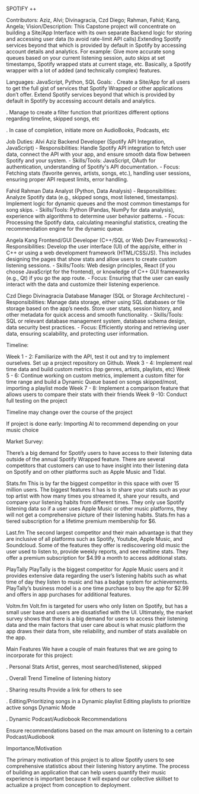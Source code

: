 SPOTIFY ++

Contributors:
Aziz, Alvi;
Divinagracia, Czd Diego;
Rahman, Fahid;
Kang, Angela;
Vision/Description:
This Capstone project will concentrate on building a Site/App Interface with its own separate Backend logic for storing and accessing user data (to avoid rate-limit API calls).Extending Spotify services beyond that which is provided by default in Spotify by accessing account details and analytics. For example: Give more accurate song queues based on your current listening session,  auto skips at set timestamps, Spotify wrapped stats at current stage, etc.  Basically, a Spotify wrapper with a lot of added (and technically complex) features.

Languages: JavaScript, Python, SQL
Goals:
. Create a Site/App for all users to get the full gist of services that Spotify Wrapped or other applications don’t offer. Extend Spotify services beyond that which is provided by default in Spotify by accessing account details and analytics. 

. Manage to create a filter function that prioritizes different options regarding timeline, skipped songs, etc

. In case of completion, initiate more on AudioBooks, Podcasts, etc

Job Duties: 
Alvi Aziz
Backend Developer (Spotify API Integration, JavaScript) - Responsibilities: Handle Spotify API integration to fetch user data, connect the API with your app, and ensure smooth data flow between Spotify and your system. - Skills/Tools: JavaScript, OAuth for authentication, understanding of Spotify's API documentation. - Focus: Fetching stats (favorite genres, artists, songs, etc.), handling user sessions, ensuring proper API request limits, error handling. 

Fahid Rahman 
Data Analyst (Python, Data Analysis) - Responsibilities: Analyze Spotify data (e.g., skipped songs, most listened, timestamps). Implement logic for dynamic queues and the most common timestamps for song skips. - Skills/Tools: Python (Pandas, NumPy for data analysis), experience with algorithms to determine user behavior patterns. - Focus: Processing the Spotify data, calculating meaningful statistics, creating the recommendation engine for the dynamic queue. 

Angela Kang 
Frontend/GUI Developer (C++/SQL or Web Dev Frameworks) - Responsibilities: Develop the user interface (UI) of the app/site, either in C++ or using a web development framework (HTML/CSS/JS). This includes designing the pages that show stats and allow users to create custom listening sessions. - Skills/Tools: Web design principles, React (if you choose JavaScript for the frontend), or knowledge of C++ GUI frameworks (e.g., Qt) if you go the app route. - Focus: Ensuring that the user can easily interact with the data and customize their listening experience. 

Czd Diego Divinagracia
Database Manager (SQL or Storage Architecture) - Responsibilities: Manage data storage, either using SQL databases or file storage based on the app’s needs. Store user stats, session history, and other metadata for quick access and smooth functionality. - Skills/Tools: SQL or relevant database management system, database schema design, data security best practices. - Focus: Efficiently storing and retrieving user data, ensuring scalability, and protecting user information. 

Timeline:

Week 1 - 2: Familiarize with the API, test it out and try to implement ourselves. Set up a project repository on Github.
Week 3 - 4: Implement real time data and build custom metrics (top genres, artists, playlists, etc)
Week 5 - 6: Continue working on custom metrics, implement a custom filter for time range and build a Dynamic Queue based on songs skipped/most, importing a playlist mode
Week 7 - 8: Implement a comparison feature that allows users to compare their stats with their friends
Week 9 -10: Conduct full testing on the project

Timeline may change over the course of the project

If project is done early: Importing AI to recommend depending on your music choice

Market Survey:

There’s a big demand for Spotify users to have access to their listening data outside of the annual Spotify Wrapped feature. There are several competitors that customers can use to have insight into their listening data on Spotify and on other platforms such as Apple Music and Tidal. 

Stats.fm
This is by far the biggest competitor in this space with over 15 million users. The biggest features it has is to share your stats such as your top artist with how many times you streamed it, share your results, and compare your listening habits from different times. They only use Spotify listening data so if a user uses Apple Music or other music platforms, they will not get a comprehensive picture of their listening habits. Stats.fm has a tiered subscription for a lifetime premium membership for $6. 

Last.fm
The second largest competitor and their main advantage is that they are inclusive of all platforms such as Spotify, Youtube, Apple Music, and Soundcloud. Some of the features they offer is rediscovering old music the user used to listen to, provide weekly reports, and see realtime stats. They offer a premium subscription for $4.99 a month to access additional stats. 

 PlayTally
PlayTally is the biggest competitor for  Apple Music users and it provides extensive data regarding the user’s listening habits such as what time of day they listen to music and has a badge system for achievements. PlayTally’s business model is a one time purchase to buy the app for $2.99 and offers in app purchases for additional features. 

Voltm.fm 
Volt.fm is targeted for users who only listen on Spotify, but has a small user base and users are dissatisfied with the UI. 
Ultimately, the market survey shows that there is a big demand for users to access their listening data and the main factors that user care about is what music platform the app draws their data from, site reliability, and number of stats available on the app. 

Main Features
We have a couple of main features that we are going to incorporate for this project:

. Personal Stats
Artist, genres, most searched/listened, skipped

. Overall Trend
Timeline of listening history

. Sharing results
Provide a link for others to see

. Editing/Prioritizing songs in a Dynamic playlist
Editing playlists to prioritize active songs
Dynamic Mode	

. Dynamic Podcast/Audiobook Recommendations

Ensure recommendations based on the max amount on listening to a certain Podcast/Audiobook

Importance/Motivation

The primary motivation of this project is to allow Spotify users to see comprehensive statistics about their listening history anytime. The process of building an application that can help users quantify their music experience is important because it will expand our collective skillset to actualize a project from conception to deployment. 

